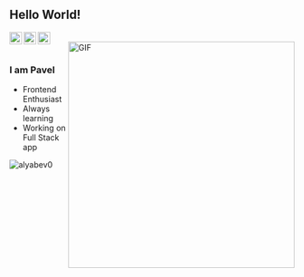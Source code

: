 ## Hello World!

<a href="https://linkedin.com/in/pavel-alyabev-28188a228/">
  <img align="left" alt="Ajay's Linkdein" width="22px" src="https://cdn.jsdelivr.net/npm/simple-icons@v3/icons/linkedin.svg" />
</a>
<a href="https://github.com/alyabev0">
  <img align="left" alt="Ajay's Github" width="22px" src="https://cdn.jsdelivr.net/npm/simple-icons@v3/icons/github.svg" />
</a>
<a href="mailto:alyabev1998@gmail.com">
  <img align="left" alt="Ajay's Kaggle" width="22px" src="https://cdn.jsdelivr.net/npm/simple-icons@3.13.0/icons/gmail.svg" />
</a>
<br />
<img align="right" alt="GIF" width="400px" src="https://media.giphy.com/media/QHE5gWI0QjqF2/giphy.gif" />

</br>

### I am Pavel
- Frontend Enthusiast
- Always learning
- Working on Full Stack app
<p><img align="left" src="https://github-readme-stats.vercel.app/api/top-langs?username=alyabev0&show_icons=true&locale=en&layout=compact" alt="alyabev0" /></p>
